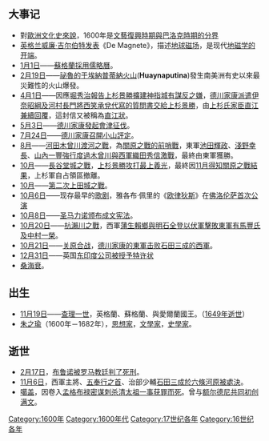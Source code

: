 ## 大事记

  - 對[歐洲文化史來說](../Page/歐洲文化史.md "wikilink")，1600年是[文藝復興時期與](../Page/文艺复兴.md "wikilink")[巴洛克時期的分界](../Page/巴洛克艺术.md "wikilink")
  - [英格兰](../Page/英格兰.md "wikilink")[威廉·吉尔伯特发表](../Page/威廉·吉尔伯特.md "wikilink")《De
    Magnete》，描述[地球](../Page/地球.md "wikilink")[磁场](../Page/磁场.md "wikilink")，是现代[地磁学的开端](../Page/地磁学.md "wikilink")。
  - [1月1日](../Page/1月1日.md "wikilink")——[蘇格蘭採用](../Page/蘇格蘭.md "wikilink")[儒略曆](../Page/儒略曆.md "wikilink")。
  - [2月19日](../Page/2月19日.md "wikilink")——[祕魯的](../Page/秘鲁.md "wikilink")[于埃納普蒂納火山](../Page/于埃納普蒂納火山.md "wikilink")(**Huaynaputina**)發生南美洲有史以來最災難性的火山爆發。
  - [4月1日](../Page/4月1日.md "wikilink")——因應[堀秀治報告](../Page/堀秀治.md "wikilink")[上杉景勝擴建神指城有謀反之嫌](../Page/上杉景勝.md "wikilink")，[德川家康派遣](../Page/德川家康.md "wikilink")[伊奈昭綱及](../Page/伊奈昭綱.md "wikilink")[河村長門將](../Page/河村長門.md "wikilink")[西笑承兌代寫的質問書交給](../Page/西笑承兌.md "wikilink")[上杉景勝](../Page/上杉景勝.md "wikilink")，由[上杉氏家臣](../Page/上杉氏.md "wikilink")[直江兼續回覆](../Page/直江兼續.md "wikilink")，這封信又被稱為[直江狀](../Page/直江狀.md "wikilink")。
  - [5月3日](../Page/5月3日.md "wikilink")——[德川家康發起](../Page/德川家康.md "wikilink")[會津征伐](../Page/會津征伐.md "wikilink")。
  - [7月24日](../Page/7月24日.md "wikilink")——[德川家康召開小山評定](../Page/德川家康.md "wikilink")。
  - [8月](../Page/8月.md "wikilink")——[河田木曾川渡河之戰](../Page/河田木曾川渡河之戰.md "wikilink")，為[關原之戰的前哨戰](../Page/關原之戰.md "wikilink")，東軍[池田輝政](../Page/池田輝政.md "wikilink")、[淺野幸長](../Page/淺野幸長.md "wikilink")、[山內一豐強行度過](../Page/山內一豐.md "wikilink")[木曾川與西軍](../Page/木曾川.md "wikilink")[織田秀信激戰](../Page/織田秀信.md "wikilink")，最終由東軍獲勝。
  - [10月](../Page/10月.md "wikilink")——[長谷堂城之戰](../Page/長谷堂城之戰.md "wikilink")，[上杉景勝攻打](../Page/上杉景勝.md "wikilink")[最上義光](../Page/最上義光.md "wikilink")，最終因[11月得知](../Page/11月.md "wikilink")[關原之戰結果](../Page/關原之戰.md "wikilink")，上杉軍自占領區撤離。
  - [10月](../Page/10月.md "wikilink")——[第二次上田城之戰](../Page/第二次上田城之戰.md "wikilink")。
  - [10月6日](../Page/10月6日.md "wikilink")——现存最早的[歌剧](../Page/歌剧.md "wikilink")，雅各布·佩里的《[欧律狄斯](../Page/欧律狄斯.md "wikilink")》在[佛洛伦萨首次公演](../Page/佛洛伦萨.md "wikilink")
  - [10月8日](../Page/10月8日.md "wikilink")——[圣马力诺颁布成文](../Page/圣马力诺.md "wikilink")[宪法](../Page/宪法.md "wikilink")。
  - [10月20日](../Page/10月20日.md "wikilink")——[杭瀨川之戰](../Page/杭瀨川之戰.md "wikilink")，西軍[蒲生賴鄉與](../Page/蒲生賴鄉.md "wikilink")[明石全登以伏軍擊敗東軍](../Page/明石全登.md "wikilink")[有馬豐氏及](../Page/有馬豐氏.md "wikilink")[中村一榮](../Page/中村一榮.md "wikilink")。
  - [10月21日](../Page/10月21日.md "wikilink")——[关原合战](../Page/关原合战.md "wikilink")，[德川家康的東軍击败](../Page/德川家康.md "wikilink")[石田三成的西軍](../Page/石田三成.md "wikilink")。
  - [12月31日](../Page/12月31日.md "wikilink")——英国[东印度公司被授予特许状](../Page/东印度公司.md "wikilink")
  - [桑海衰](../Page/桑海.md "wikilink")。

## 出生

  - [11月19日](../Page/11月19日.md "wikilink")——[查理一世](../Page/查理一世_\(英國\).md "wikilink")，英格蘭、蘇格蘭、與愛爾蘭國王。（[1649年逝世](../Page/1649年.md "wikilink")）
  - [朱之瑜](../Page/朱之瑜.md "wikilink")（1600年－1682年），[思想家](../Page/思想家.md "wikilink")，[文學家](../Page/文學家.md "wikilink")，[史學家](../Page/历史学家.md "wikilink")。

## 逝世

  - [2月17日](../Page/2月17日.md "wikilink")，[布鲁诺被](../Page/布鲁诺.md "wikilink")[罗马教廷判了](../Page/罗马教廷.md "wikilink")[死刑](../Page/死刑.md "wikilink")。
  - [11月6日](../Page/11月6日.md "wikilink")，西軍主將、[五奉行之首](../Page/五奉行.md "wikilink")、治部少輔[石田三成於六條河原被處決](../Page/石田三成.md "wikilink")。
  - [噶盖](../Page/噶盖.md "wikilink")，因卷入[孟格布禄密谋刺杀清太祖一事获罪而死](../Page/孟格布禄.md "wikilink")。曾与[额尔德尼共同初创](../Page/额尔德尼.md "wikilink")[满文](../Page/满文.md "wikilink")。

[Category:1600年](https://zh.wikipedia.org/wiki/Category:1600年 "wikilink")
[Category:1600年代](https://zh.wikipedia.org/wiki/Category:1600年代 "wikilink")
[Category:17世纪各年](https://zh.wikipedia.org/wiki/Category:17世纪各年 "wikilink")
[Category:16世纪各年](https://zh.wikipedia.org/wiki/Category:16世纪各年 "wikilink")